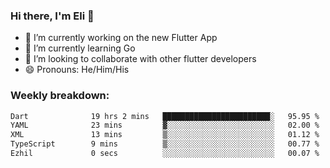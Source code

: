 ### Hi there, I'm Eli 👋
- 🔭 I’m currently working on the new Flutter App
- 🌱 I’m currently learning Go
- 🦄 I’m looking to collaborate with other flutter developers
- 😄 Pronouns: He/Him/His

### Weekly breakdown:
<!--START_SECTION:waka-->

```txt
Dart              19 hrs 2 mins   ████████████████████████░   95.95 %
YAML              23 mins         ▓░░░░░░░░░░░░░░░░░░░░░░░░   02.00 %
XML               13 mins         ▒░░░░░░░░░░░░░░░░░░░░░░░░   01.12 %
TypeScript        9 mins          ▒░░░░░░░░░░░░░░░░░░░░░░░░   00.77 %
Ezhil             0 secs          ░░░░░░░░░░░░░░░░░░░░░░░░░   00.07 %
```

<!--END_SECTION:waka-->
